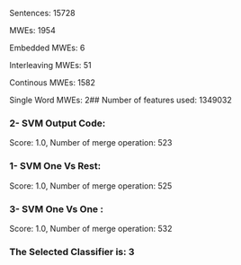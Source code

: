 Sentences: 15728

MWEs: 1954

Embedded MWEs: 6

Interleaving MWEs: 51

Continous MWEs: 1582

Single Word MWEs: 2## Number of features used: 1349032

### 2- SVM Output Code: 
Score: 1.0, Number of merge operation: 523
### 1- SVM One Vs Rest: 
Score: 1.0, Number of merge operation: 525
### 3- SVM One Vs One : 
Score: 1.0, Number of merge operation: 532
### The Selected Classifier is: 3
